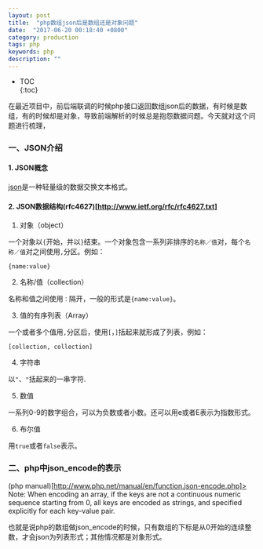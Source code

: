 ```yaml
---
layout: post
title:  "php数组json后是数组还是对象问题"
date:  "2017-06-20 00:18:40 +0800"
category: production
tags: php
keywords: php
description: ""
---
```


* TOC  
{:toc}  

在最近项目中，前后端联调的时候php接口返回数组json后的数据，有时候是数组，有的时候却是对象，导致前端解析的时候总是抱怨数据问题。今天就对这个问题进行梳理，

### 一、JSON介绍

#### 1. JSON概念
[json](https://zh.wikipedia.org/wiki/JSON)是一种轻量级的数据交换文本格式。

#### 2. JSON数据结构(rfc4627)[http://www.ietf.org/rfc/rfc4627.txt]

1. 对象（object）

一个对象以`{`开始，并以`}`结束。一个对象包含一系列非排序的`名称／值`对，每个`名称／值`对之间使用`,`分区。例如：  

```
{name:value}
```

2. 名称/值（collection）

名称和值之间使用`：`隔开，一般的形式是`{name:value}`。

3. 值的有序列表（Array）

一个或者多个值用`,`分区后，使用`[`，`]`括起来就形成了列表，例如：

```
[collection, collection]
```

4. 字符串

以`"`、`"`括起来的一串字符.

5. 数值

一系列0-9的数字组合，可以为负数或者小数。还可以用e或者E表示为指数形式。

6. 布尔值

用`true`或者`false`表示。

### 二、php中json_encode的表示

(php manual)[http://www.php.net/manual/en/function.json-encode.php]> Note:
When encoding an array, if the keys are not a continuous numeric sequence starting from 0, all keys are encoded as strings, and specified explicitly for each key-value pair.

也就是说php的数组做json_encode的时候，只有数组的下标是从0开始的连续整数，才会json为列表形式；其他情况都是对象形式。	


